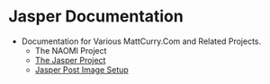 # Jasper Documentation

* Documentation for Various MattCurry.Com and Related Projects.
  * The NAOMI Project
  * [The Jasper Project](https://github.com/mattcurrycom/Documentation/blob/master/Jasper-Documentation.md)
  * [Jasper Post Image Setup](https://github.com/mattcurrycom/Documentation/blob/master/Jasper-Post-Image-Setup.md)
